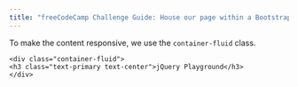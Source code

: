 ```yaml
---
title: "freeCodeCamp Challenge Guide: House our page within a Bootstrap Container Fluid Div"
---
```


To make the content responsive, we use the `container-fluid` class.

    <div class="container-fluid">
    <h3 class="text-primary text-center">jQuery Playground</h3>
    </div>
